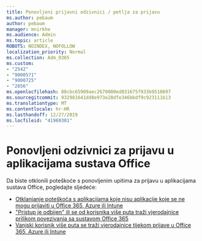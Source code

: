 ```yaml
---
title: Ponovljeni prijavni odzivnici / petlja za prijavu
ms.author: pebaum
author: pebaum
manager: mnirkhe
ms.audience: Admin
ms.topic: article
ROBOTS: NOINDEX, NOFOLLOW
localization_priority: Normal
ms.collection: Adm_O365
ms.custom:
- "2542"
- "9000571"
- "9000725"
- "2656"
ms.openlocfilehash: 88cbc65909aec2670000ed031675f933b9510897
ms.sourcegitcommit: 932981641dd8e973e28dfe346bbdf9c923111b13
ms.translationtype: MT
ms.contentlocale: hr-HR
ms.lasthandoff: 12/27/2019
ms.locfileid: "41969301"
---
```

# <a name="repeated-sign-in-prompts-in-office-apps"></a>Ponovljeni odzivnici za prijavu u aplikacijama sustava Office

Da biste otklonili poteškoće s ponovljenim upitima za prijavu u aplikacijama sustava Office, pogledajte sljedeće:

- [Otklanjanje poteškoća s aplikacijama koje nisu aplikacije koje se ne mogu prijaviti u Office 365, Azure ili Intune](https://support.office.com/article/how-to-troubleshoot-non-browser-apps-that-can-t-sign-in-to-office-365-azure-or-intune-3ba1b268-66f6-462c-b0e5-070f5c2603c1)
- ["Pristup je odbijen" ili se od korisnika više puta traži vjerodajnice prilikom povezivanja sa sustavom Office 365](https://docs.microsoft.com/office365/troubleshoot/security/access-denied-when-connect-to-office-365)
- [Vanjski korisnik više puta se traži vjerodajnice tijekom prijave u Office 365, Azure ili Intune](https://docs.microsoft.com/office365/troubleshoot/authentication/federated-user-repeatedly-prompted-for-credentials)

